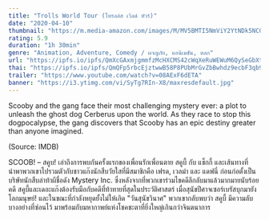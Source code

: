 ```yaml
---
title: "Trolls World Tour (โทรลล์ส เวิลด์ ทัวร์)"
date: "2020-04-10"
thumbnail: "https://m.media-amazon.com/images/M/MV5BMTI5NmViY2YtNDk5NC00NjY2LWFlNGYtOGEwNzY1MTZmMjFmXkEyXkFqcGdeQXVyMTMxODk2OTU@._V1_UX182_CR0,0,182,268_AL_.jpg"
rating: 5.9
duration: "1h 30min"
genre: "Animation, Adventure, Comedy / ผจญภัย, แอนิเมชัน, ตลก"
url: "https://ipfs.io/ipfs/QmXcGAxmjgmmfzMcHXCMS42cWqXeRuWEWuM6QySeGbXtBT?filename=Trolls.World.Tour.2020.1080p.WEBRip.x264-RARBG.mp4"
thai: "https://ipfs.io/ipfs/QmQFp5rbcEjztwwB58P8PUbMrGvZbBwhdz9ecbF3qb9oqG?filename=Troll%20World%20Tour%20thai.vtt"
trailer: "https://www.youtube.com/watch?v=08AExF6dETA"
banner: "https://i3.ytimg.com/vi/SyTg7RIn-X8/maxresdefault.jpg"
---
```


Scooby and the gang face their most challenging mystery ever: a plot to unleash the ghost dog Cerberus upon the world. As they race to stop this dogpocalypse, the gang discovers that Scooby has an epic destiny greater than anyone imagined.

(Source: IMDB)

SCOOB! – สคูบ! เล่าถึงการพบกันครั้งแรกของเพื่อนรักเพื่อนตาย สคูบี้ กับ แช็กกี้ และเส้นทางที่นำพาพวกเขาไปรวมตัวกับชาวแก๊งนักสืบวัยใสที่มีสมาชิกคือ เฟรด, เวลม่า และ แดฟนี่ ก่อนก่อตั้งเป็นบริษัทนักสืบล่าท้าผีชื่อดัง Mystery Inc. ซึ่งหลังจากที่พวกเขาร่วมไขคดีลึกลับมาแล้วมากมายนับร้อยคดี สคูบี้และเดอะแก๊งต้องรับมือกับคดีที่ท้าทายที่สุดในประวัติศาสตร์ เมื่อสุนัขปีศาจเซอร์เบรัสบุกมายังโลกมนุษย์! และในขณะที่กำลังหยุดยั้งไม่ให้เกิด "วันสุนัขวินาศ" พวกเขากลับพบว่า สคูบี้ มีความลับบางอย่างที่ซ่อนไว้ มาพร้อมกับมหากาพย์แห่งโชคชะตาที่ยิ่งใหญ่เกินกว่าจินตนาการ
